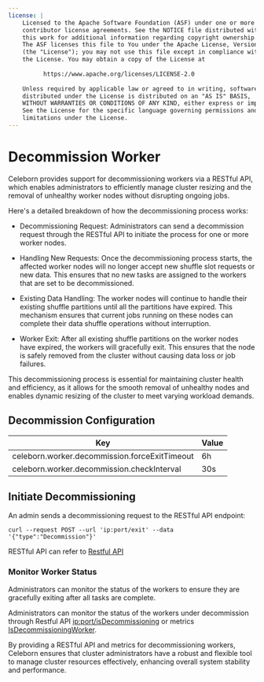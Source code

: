 ```yaml
---
license: |
    Licensed to the Apache Software Foundation (ASF) under one or more
    contributor license agreements. See the NOTICE file distributed with
    this work for additional information regarding copyright ownership.
    The ASF licenses this file to You under the Apache License, Version 2.0
    (the "License"); you may not use this file except in compliance with
    the License. You may obtain a copy of the License at
    
          https://www.apache.org/licenses/LICENSE-2.0
    
    Unless required by applicable law or agreed to in writing, software
    distributed under the License is distributed on an "AS IS" BASIS,
    WITHOUT WARRANTIES OR CONDITIONS OF ANY KIND, either express or implied.
    See the License for the specific language governing permissions and
    limitations under the License.
---
```


# Decommission Worker

Celeborn provides support for decommissioning workers via a RESTful API, which enables administrators to
efficiently manage cluster resizing and the removal of unhealthy worker nodes without disrupting ongoing jobs.

Here's a detailed breakdown of how the decommissioning process works:

- Decommissioning Request: Administrators can send a decommission request through the RESTful API
to initiate the process for one or more worker nodes.

- Handling New Requests: Once the decommissioning process starts, the affected worker nodes will no longer
accept new shuffle slot requests or new data. This ensures that no new tasks are assigned to
the workers that are set to be decommissioned.

- Existing Data Handling: The worker nodes will continue to handle their existing shuffle partitions
until all the partitions have expired. This mechanism ensures that current jobs running on these nodes
can complete their data shuffle operations without interruption.

- Worker Exit: After all existing shuffle partitions on the worker nodes have expired,
the workers will gracefully exit. This ensures that the node is safely removed from the cluster
without causing data loss or job failures.

This decommissioning process is essential for maintaining cluster health and efficiency,
as it allows for the smooth removal of unhealthy nodes and enables dynamic resizing of the cluster
to meet varying workload demands.

## Decommission Configuration

| Key                                               | Value |
|---------------------------------------------------|-------| 
| celeborn.worker.decommission.forceExitTimeout     | 6h    |
| celeborn.worker.decommission.checkInterval        | 30s   |


## Initiate Decommissioning
An admin sends a decommissioning request to the RESTful API endpoint:

```text
curl --request POST --url 'ip:port/exit' --data '{"type":"Decommission"}'
```

RESTful API can refer to [Restful API](../monitoring/#worker_1)

### Monitor Worker Status

Administrators can monitor the status of the workers to ensure they are gracefully exiting
after all tasks are complete.

Administrators can monitor the status of the workers under decommission through Restful API [ip:port/isDecommissioning](../monitoring/#worker_1)
or metrics [IsDecommissioningWorker](../monitoring/#worker).

By providing a RESTful API and metrics for decommissioning workers,
Celeborn ensures that cluster administrators have a robust and flexible tool
to manage cluster resources effectively, enhancing overall system stability and performance.

